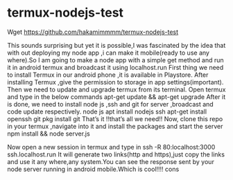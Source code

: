 # termux-nodejs-test

Wget https://github.com/hakamimmmm/termux-nodejs-test



This sounds surprising but yet it is possible,I was fascinated by the idea that with out deploying my node app ,i can make it mobile(ready to use any where).So I am going to make a node app with a simple get method and run it in android termux and broadcast it using localhost.run
First thing we need to install Termux in our android phone ,it is available in Playstore.
After installing Termux ,give the permission to storage in app settings(important).
Then we need to update and upgrade termux from its terminal.
Open termux and type in the below commands
apt-get update && apt-get upgrade
After it is done, we need to install node js ,ssh and git for server ,broadcast and code update respectively.
node js
apt install nodejs
ssh
apt-get install openssh
git
pkg install git
That’s it !!that’s all we need!!
Now, clone this repo in your termux ,navigate into it and install the packages and start the server
npm install && node server.js


Now open a new session in termux and type in
ssh -R 80:localhost:3000 ssh.localhost.run
It will generate two links(http and https),just copy the links and use it any where,any system.You can see the response sent by your node server running in android mobile.Which is cool!!!!
cons
